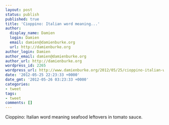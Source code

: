 ```yaml
---
layout: post
status: publish
published: true
title: 'Cioppino: Italian word meaning...'
author:
  display_name: Damien
  login: Damien
  email: damien@damienburke.org
  url: http://damienburke.org
author_login: Damien
author_email: damien@damienburke.org
author_url: http://damienburke.org
wordpress_id: 2265
wordpress_url: http://www.damienburke.org/2012/05/25/cioppino-italian-word-meaning/
date: '2012-05-25 22:23:33 +0000'
date_gmt: '2012-05-26 03:23:33 +0000'
categories:
- tweet
tags:
- tweet
comments: []
---
```

<p>Cioppino: Italian word meaning seafood leftovers in tomato sauce.</p>
